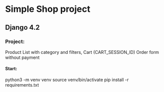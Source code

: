 # Simple Shop project
## Django 4.2

### Project: 
Product List with category and filters, 
Cart (CART_SESSION_ID)
Order form without payment

#### Start:
python3 -m venv venv 
source venv/bin/activate
pip install -r requirements.txt
